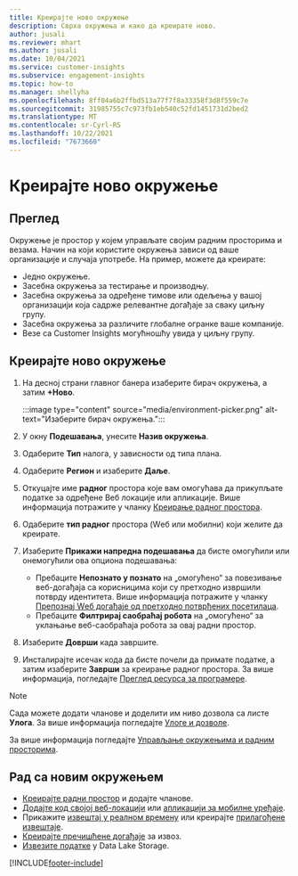 ```yaml
---
title: Креирајте ново окружење
description: Сврха окружења и како да креирате ново.
author: jusali
ms.reviewer: mhart
ms.author: jusali
ms.date: 10/04/2021
ms.service: customer-insights
ms.subservice: engagement-insights
ms.topic: how-to
ms.manager: shellyha
ms.openlocfilehash: 8ff04a6b2ffbd513a77f7f8a33358f3d8f559c7e
ms.sourcegitcommit: 31985755c7c973fb1eb540c52fd1451731d2bed2
ms.translationtype: MT
ms.contentlocale: sr-Cyrl-RS
ms.lasthandoff: 10/22/2021
ms.locfileid: "7673660"
---
```

# <a name="create-a-new-environment"></a>Креирајте ново окружење 

## <a name="overview"></a>Преглед

Окружење је простор у којем управљате својим радним просторима и везама. Начин на који користите окружења зависи од ваше организације и случаја употребе. На пример, можете да креирате:

- Једно окружење.
- Засебна окружења за тестирање и производњу.
- Засебна окружења за одређене тимове или одељења у вашој организацији која садрже релевантне догађаје за сваку циљну групу.
- Засебна окружења за различите глобалне огранке ваше компаније.
- Везе са Customer Insights могућношћу увида у циљну групу.

## <a name="create-a-new-environment"></a>Креирајте ново окружење

1. На десној страни главног банера изаберите бирач окружења, а затим **+Ново**.

   :::image type="content" source="media/environment-picker.png" alt-text="Изаберите бирач окружења.":::

1. У окну **Подешавања**, унесите **Назив окружења**.

1. Одаберите **Тип** налога, у зависности од типа плана.

1. Одаберите **Регион** и изаберите **Даље**. 

1. Откуцајте име **радног** простора које вам омогућава да прикупљате податке за одређене Веб локације или апликације. Више информација потражите у чланку [Креирање радног простора](create-workspace.md).

1. Одаберите **тип радног** простора (Wеб или мобилни) који желите да креирате. 

1. Изаберите **Прикажи напредна подешавања** да бисте омогућили или онемогућили ова опциона подешавања:

   - Пребаците **Непознато у познато** на „омогућено“ за повезивање веб-догађаја са корисницима који су претходно извршили потврду идентитета. Више информација потражите у чланку [Препознај Wеб догађаје од претходно потврђених посетилаца](unknown-to-known.md).
   - Пребаците **Филтрирај саобраћај робота** на „омогућено“ за уклањање веб-саобраћаја робота за овај радни простор. 

1. Изаберите **Доврши** када завршите. 

1. Инсталирајте исечак кода да бисте почели да примате податке, а затим изаберите **Заврши** за креирање радног простора. За више информација, погледајте [Преглед ресурса за програмере](developer-resources.md).

> [!NOTE]
> Сада можете додати чланове и доделити им ниво дозвола са листе **Улога**. За више информација погледајте [Улоге и дозволе](user-roles.md). 

За више информација погледајте [Управљање окружењима и радним просторима](manage-environments-workspaces.md).

## <a name="work-with-your-new-environment"></a>Рад са новим окружењем

- [Креирајте радни простор](../engagement-insights/create-workspace.md) и додајте чланове.
- [Додајте код својој веб-локацији](../engagement-insights/instrument-website.md) или [апликацији за мобилне уређаје](../engagement-insights/developer-resources.md#capture-events-from-mobile-apps).
- Прикажите [извештај у реалном времену](../engagement-insights/view-reports.md) или креирајте [прилагођене извештаје](../engagement-insights/custom-reports.md).
- [Креирајте пречишћене догађаје](../engagement-insights/refined-events.md) за извоз.
- [Извезите податке](../engagement-insights/export-events.md) у Data Lake Storage.

[!INCLUDE[footer-include](../includes/footer-banner.md)]
